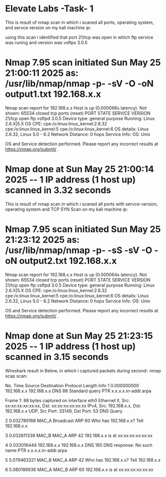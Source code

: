 # Elevate Labs -Task- 1
This is result of nmap scan in which i scaned all ports, operating system, and servce version on my kali machine ip:

using this scan i identified that port 21/tcp was open in which ftp service was runing and version was vsftps 3.0.5


# Nmap 7.95 scan initiated Sun May 25 21:00:11 2025 as: /usr/lib/nmap/nmap -p- -sV -O -oN output1.txt 192.168.x.x
Nmap scan report for 192.168.x.x
Host is up (0.000066s latency).
Not shown: 65534 closed tcp ports (reset)
PORT   STATE SERVICE VERSION
21/tcp open  ftp     vsftpd 3.0.5
Device type: general purpose
Running: Linux 2.6.X|5.X
OS CPE: cpe:/o:linux:linux_kernel:2.6.32 cpe:/o:linux:linux_kernel:5 cpe:/o:linux:linux_kernel:6
OS details: Linux 2.6.32, Linux 5.0 - 6.2
Network Distance: 0 hops
Service Info: OS: Unix

OS and Service detection performed. Please report any incorrect results at https://nmap.org/submit/ .
# Nmap done at Sun May 25 21:00:14 2025 -- 1 IP address (1 host up) scanned in 3.32 seconds





This is result of nmap scan in which i scaned all ports with servce-version, operating system and TCP SYN Scan on my kali machine ip:



# Nmap 7.95 scan initiated Sun May 25 21:23:12 2025 as: /usr/lib/nmap/nmap -p- -sS -sV -O -oN output2.txt 192.168.x.x
Nmap scan report for 192.168.x.x
Host is up (0.000064s latency).
Not shown: 65534 closed tcp ports (reset)
PORT   STATE SERVICE VERSION
21/tcp open  ftp     vsftpd 3.0.5
Device type: general purpose
Running: Linux 2.6.X|5.X
OS CPE: cpe:/o:linux:linux_kernel:2.6.32 cpe:/o:linux:linux_kernel:5 cpe:/o:linux:linux_kernel:6
OS details: Linux 2.6.32, Linux 5.0 - 6.2
Network Distance: 0 hops
Service Info: OS: Unix

OS and Service detection performed. Please report any incorrect results at https://nmap.org/submit/ .
# Nmap done at Sun May 25 21:23:15 2025 -- 1 IP address (1 host up) scanned in 3.15 seconds





Wireshark result in Below, in which i captured packets during second- nmap scap scan:





No.     Time           Source           Destination       Protocol Length Info
1       0.000000000    192.168.x.x      192.168.x.x       DNS      88     Standard query PTR x.x.x.x.in-addr.arpa

Frame 1: 88 bytes captured on interface eth0
Ethernet II, Src: xx:xx:xx:xx:xx:xx, Dst: xx:xx:xx:xx:xx:xx
IPv4, Src: 192.168.x.x, Dst: 192.168.x.x
UDP, Src Port: 33149, Dst Port: 53
DNS Query

2       0.032789168    MAC_A            Broadcast         ARP      60     Who has 192.168.x.x? Tell 192.168.x.x

3       0.032811339    MAC_B            MAC_A             ARP      42     192.168.x.x is at xx:xx:xx:xx:xx:xx

4       0.033016444    192.168.x.x      192.168.x.x       DNS      165    DNS response: No such name PTR x.x.x.x.in-addr.arpa

5       5.079463321    MAC_B            MAC_A             ARP      42     Who has 192.168.x.x? Tell 192.168.x.x

6       5.080186936    MAC_A            MAC_B             ARP      60     192.168.x.x is at xx:xx:xx:xx:xx:xx
